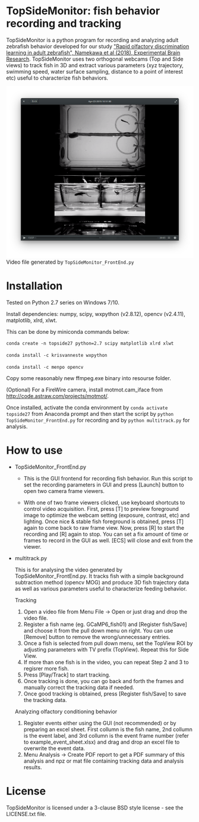 TopSideMonitor: fish behavior recording and tracking
====================================================

TopSideMonitor is a python program for recording and analyzing adult zebrafish behavior developed for our study ["Rapid olfactory discrimination learning in adult zebrafish", Namekawa et al (2018), Experimental Brain Research](https://rdcu.be/4bM2). TopSideMonitor uses two orthogonal webcams (Top and Side views) to track fish in 3D and extract various parameters (xyz trajectory, swimming speed, water surface sampling, distance to a point of interest etc) useful to characterize fish behaviors.

![Sample video](https://github.com/i-namekawa/TopSideMonitor/blob/master/resources/Screenshot%20from%202018-08-15%2004.03.37.png)
Video file generated by `TopSideMonitor_FrontEnd.py`

# Installation

Tested on Python 2.7 series on Windows 7/10. 

Install dependencies: numpy, scipy, wxpython (v2.8.12), opencv (v2.4.11), matplotlib, xlrd, xlwt.

This can be done by miniconda commands below:

```
conda create -n topside27 python=2.7 scipy matplotlib xlrd xlwt

conda install -c krisvanneste wxpython

conda install -c menpo opencv
```

Copy some reasonably new ffmpeg.exe binary into resourse folder.

(Optional)
For a FireWire camera, install motmot.cam_iface from http://code.astraw.com/projects/motmot/.

Once installed, activate the conda environment by `conda activate topside27` from Anaconda prompt and then start the script by `python TopSideMonitor_FrontEnd.py` for recording and by `python multitrack.py` for analysis.


# How to use

* TopSideMonitor_FrontEnd.py

  - This is the GUI frontend for recording fish behavior. Run this script to set the recording parameters in GUI and press [Launch] button to open two camera frame viewers.
   
  - With one of two frame viewers clicked, use keyboard shortcuts to control video acquisition. First, press [T] to preview foreground image to optimize the webcam setting (exposure, contrast, etc) and lighting. Once nice & stable fish foreground is obtained, press [T] again to come back to raw frame view. Now, press [R] to start the recording and [R] again to stop. You can set a fix amount of time or frames to record in the GUI as well. [ECS] will close and exit from the viewer.


* multitrack.py

  This is for analysing the video generated by TopSideMonitor_FrontEnd.py. It tracks fish with a simple background subtraction method (opencv MOG) and produce 3D fish trajectory data as well as various parameters useful to characterize feeding behavior.
     
  Tracking
  
  1. Open a video file from Menu File -> Open or just drag and drop the video file.
  2. Register a fish name (eg. GCaMP6_fish01) and [Register fish/Save] and choose it from the pull down menu on right. You can use [Remove] button to remove the wrong/unnecessary entries.
  3. Once a fish is selected from pull down menu, set the TopView ROI by adjusting parameters with TV prefix (TopView). Repeat this for Side View.
  4. If more than one fish is in the video, you can repeat Step 2 and 3 to regisrer more fish.
  5. Press [Play/Track] to start tracking.
  6. Once tracking is done, you can go back and forth the frames and manually correct the tracking data if needed.
  7. Once good tracking is obtained, press [Register fish/Save] to save the tracking data.

  Analyzing olfactory conditioning behavior

  1. Register events either using the GUI (not recommended) or by preparing an excel sheet. First collumn is the fish name, 2nd collumn is the event label, and 3rd collumn is the event frame number (refer to example_event_sheet.xlsx) and drag and drop an excel file to overwrite the event data.
  2. Menu Analysis -> Create PDF report to get a PDF summary of this analysis and npz or mat file containing tracking data and analysis results.


License
=======

TopSideMonitor is licensed under a 3-clause BSD style license - see the LICENSE.txt file.
